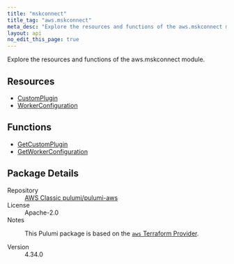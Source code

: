 ```yaml
---
title: "mskconnect"
title_tag: "aws.mskconnect"
meta_desc: "Explore the resources and functions of the aws.mskconnect module."
layout: api
no_edit_this_page: true
---
```


<!-- WARNING: this file was generated by Pulumi Docs Generator. -->
<!-- Do not edit by hand unless you're certain you know what you are doing! -->

Explore the resources and functions of the aws.mskconnect module.

<h2 id="resources">Resources</h2>
<ul class="api">
    <li><a href="customplugin/" title="CustomPlugin"><span class="api-symbol api-symbol--resource"></span>CustomPlugin</a></li>
    <li><a href="workerconfiguration/" title="WorkerConfiguration"><span class="api-symbol api-symbol--resource"></span>WorkerConfiguration</a></li>
</ul>

<h2 id="functions">Functions</h2>
<ul class="api">
    <li><a href="getcustomplugin/" title="GetCustomPlugin"><span class="api-symbol api-symbol--function"></span>GetCustomPlugin</a></li>
    <li><a href="getworkerconfiguration/" title="GetWorkerConfiguration"><span class="api-symbol api-symbol--function"></span>GetWorkerConfiguration</a></li>
</ul>

<h2 id="package-details">Package Details</h2>
<dl class="package-details">
	<dt>Repository</dt>
	<dd><a href="https://github.com/pulumi/pulumi-aws">AWS Classic pulumi/pulumi-aws</a></dd>
	<dt>License</dt>
	<dd>Apache-2.0</dd>
	<dt>Notes</dt>
	<dd><p>This Pulumi package is based on the <a href="https://github.com/hashicorp/terraform-provider-aws"><code>aws</code> Terraform Provider</a>.</p>
</dd>
	<dt>Version</dt>
	<dd>4.34.0</dd>
</dl>

